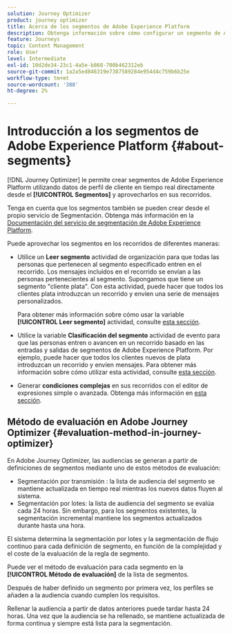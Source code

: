 ```yaml
---
solution: Journey Optimizer
product: journey optimizer
title: Acerca de los segmentos de Adobe Experience Platform
description: Obtenga información sobre cómo configurar un segmento de Adobe Experience Platform
feature: Journeys
topic: Content Management
role: User
level: Intermediate
exl-id: 10d2de34-23c1-4a5e-b868-700b462312eb
source-git-commit: 1a2a5ed846319e7387589284e954d4c759b6b25e
workflow-type: tm+mt
source-wordcount: '388'
ht-degree: 2%

---
```


# Introducción a los segmentos de Adobe Experience Platform {#about-segments}

[!DNL Journey Optimizer]  le permite crear segmentos de Adobe Experience Platform utilizando datos de perfil de cliente en tiempo real directamente desde el **[!UICONTROL Segmentos]** y aprovecharlos en sus recorridos.

Tenga en cuenta que los segmentos también se pueden crear desde el propio servicio de Segmentación. Obtenga más información en la [Documentación del servicio de segmentación de Adobe Experience Platform](https://experienceleague.adobe.com/docs/experience-platform/segmentation/home.html).

Puede aprovechar los segmentos en los recorridos de diferentes maneras:

* Utilice un **Leer segmento** actividad de organización para que todas las personas que pertenecen al segmento especificado entren en el recorrido. Los mensajes incluidos en el recorrido se envían a las personas pertenecientes al segmento. Supongamos que tiene un segmento &quot;cliente plata&quot;. Con esta actividad, puede hacer que todos los clientes plata introduzcan un recorrido y envíen una serie de mensajes personalizados.

   Para obtener más información sobre cómo usar la variable **[!UICONTROL Leer segmento]** actividad, consulte [esta sección](../building-journeys/read-segment.md#configuring-segment-trigger-activity).

* Utilice la variable **Clasificación del segmento** actividad de evento para que las personas entren o avancen en un recorrido basado en las entradas y salidas de segmentos de Adobe Experience Platform. Por ejemplo, puede hacer que todos los clientes nuevos de plata introduzcan un recorrido y envíen mensajes. Para obtener más información sobre cómo utilizar esta actividad, consulte [esta sección](../building-journeys/segment-qualification-events.md).

* Generar **condiciones complejas** en sus recorridos con el editor de expresiones simple o avanzada. Obtenga más información en [esta sección](../building-journeys/condition-activity.md#using-a-segment).

## Método de evaluación en Adobe Journey Optimizer {#evaluation-method-in-journey-optimizer}

En Adobe Journey Optimizer, las audiencias se generan a partir de definiciones de segmentos mediante uno de estos métodos de evaluación:

* Segmentación por transmisión : la lista de audiencia del segmento se mantiene actualizada en tiempo real mientras los nuevos datos fluyen al sistema.
* Segmentación por lotes: la lista de audiencia del segmento se evalúa cada 24 horas. Sin embargo, para los segmentos existentes, la segmentación incremental mantiene los segmentos actualizados durante hasta una hora.

El sistema determina la segmentación por lotes y la segmentación de flujo continuo para cada definición de segmento, en función de la complejidad y el coste de la evaluación de la regla de segmento.

Puede ver el método de evaluación para cada segmento en la **[!UICONTROL Método de evaluación]** de la lista de segmentos.

Después de haber definido un segmento por primera vez, los perfiles se añaden a la audiencia cuando cumplen los requisitos.

Rellenar la audiencia a partir de datos anteriores puede tardar hasta 24 horas. Una vez que la audiencia se ha rellenado, se mantiene actualizada de forma continua y siempre está lista para la segmentación.
